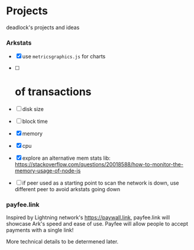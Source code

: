 # Projects
deadlock's projects and ideas


### Arkstats

- [x] use `metricsgraphics.js` for charts
- [ ] # of transactions
- [ ] disk size
- [ ] block time
- [x] memory
- [x] cpu
- [x] explore an alternative mem stats lib: https://stackoverflow.com/questions/20018588/how-to-monitor-the-memory-usage-of-node-js
- [ ] if peer used as a starting point to scan the network is down, use different peer to avoid arkstats going down


### payfee.link

Inspired by Lightning network's https://paywall.link, payfee.link will showcase Ark's speed and ease of use. Payfee will allow people to accept payments with a single link!

More technical details to be determened later.
